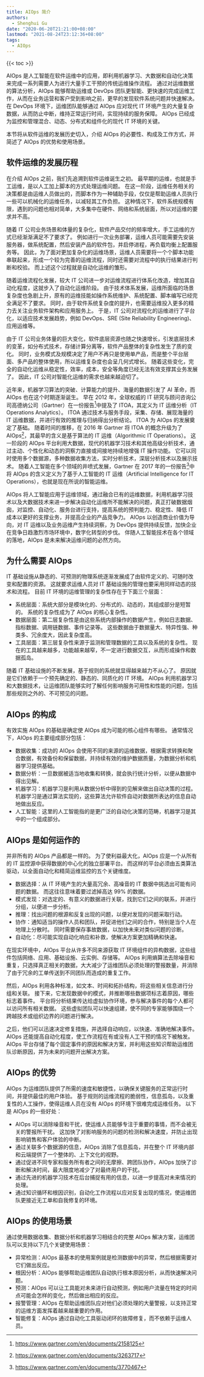 ```yaml
---
title: AIOps 简介
authors:
  - Shenghui Gu
date: "2020-06-20T21:21:00+08:00"
lastmod: "2021-08-24T23:12:36+08:00"
tags:
  - AIOps
---
```


{{< toc >}}

AIOps 是人工智能在软件运维中的应用，即利用机器学习、大数据和自动化决策来完成一系列需要人为进行大量手工干预的传统运维操作流程。
通过对运维数据的算法分析，AIOps 能够帮助运维或 DevOps 团队更智能、更快速的完成运维工作，从而在业务运营和客户受到影响之前，更早的发现软件系统问题并快速解决。
在 DevOps 环境下，运维团队能够通过 AIOps 应对现代 IT 环境产生的大量复杂数据，从而防止中断，维持正常运行时间，实现持续的服务保障。
AIOps 已经成为监控和管理混合、动态、分布式和组件化的现代 IT 环境的关键。

本节将从软件运维的发展历史切入，介绍 AIOps 的必要性、构成及工作方式，并简述了 AIOps 的优势和使用场景。

<!-- more -->

## 软件运维的发展历程

在介绍 AIOps 之前，我们先追溯到软件运维诞生之初。
最早期的运维，也就是手工运维，是以人工加上脚本的方式处理运维问题。
在这一阶段，运维任务相关的决策都是由运维人员做出的，而脚本作为一种辅助手段，仅仅是帮助运维人员执行一些可以机械化的运维任务，以减轻其工作负担。
这种情况下，软件系统规模有限，遇到的问题也相对简单，大多集中在硬件、网络和系统层面，所以对运维的要求并不高。

随着 IT 公司业务场景和体量的复杂化，软件产品交付的频率增大，手工运维的方式已经渐渐满足不了要求了。
例如进行一次业务部署，运维人员可能需要先安装服务器，做系统配置，然后安装产品的软件包，并启停进程，再负载均衡上配置服务等。
因此，为了面对更加复杂化的运维场景，运维人员需要将一个个脚本功能串联起来，形成一个较为完善的运维流程，同时还需要对流程中的执行结果进行判断和校验。
而上述这个过程就是自动化运维的雏形。

随着运维流程化发展，较大 IT 公司进一步对运维流程进行体系化改造，增加其自动化程度，这就步入了自动化运维阶段。
由于技术体系发展，运维所面临的场景复杂度也急剧上升，原有的运维技能如操作系统维护、系统配置、脚本编写已经完全满足不了要求。
同时，由于软件系统复杂度的提升，也需要运维投入更多的精力去关注业务软件架构和应用服务上。
于是，IT 公司对流程化的运维进行了平台化，以适应技术发展趋势，例如 DevOps、SRE (Site Reliability Engineering)、应用运维等。

由于 IT 公司业务体量的巨大变化，软件底层资源也随之快速增长，引发底层技术的变革，如分布式技术，存储计算分离等，软件产品整体的复杂性发生了质的变化。
同时，业务模式及规模决定了用户不再只是使用单产品，而是整个平台层面、多产品的整体使用，所以运维复杂度也会呈几何式增长。
随着这些变化，完全的自动化运维从稳定性，效率，成本，安全等角度已经无法有效支撑其业务发展了。
因此，IT 公司对智能化运维的需求也越来越迫切了。

近年来，机器学习算法的突破、计算能力的提升、海量的数据引发了 AI 革命，而 AIOps 也在这个时期逐渐诞生。
早在 2012 年，全球权威的 IT 研究与顾问咨询公司高德纳公司（Gartner）在一份报告[^1]中提及了 ITOA，其定义为 IT 运维分析（IT Operations Analytics）。
ITOA 通过技术与服务手段，采集、存储、展现海量的 IT 运维数据，并进行有效的推理与归纳得出分析结论。
ITOA 为 AIOps 的发展奠定了基础。
随着时间的推移，在 2016 年 Gartner 将 ITOA 的概念升级为了 AIOps[^2]，其最早的含义是基于算法的 IT 运维（Algorithmic IT Operations）。
这一阶段的 AIOps 平台利用大数据，现代的机器学习技术和其他高级分析技术，通过主动、个性化和动态的洞察力直接或间接地持续地增强 IT 操作功能。
它可以同时使用多个数据源，多种数据收集方法，实时分析技术，深层分析技术以及展示技术。
随着人工智能在多个领域的井喷式发展，Gartner 在 2017 年的一份报告[^3]中将 AIOps 的含义定义为了基于人工智能的 IT 运维（Artificial Intelligence for IT Operations），也就是现在所说的智能运维。

AIOps 将人工智能应用于运维领域，通过融合已有的运维数据，利用机器学习技术以及大数据技术来进一步解决自动化运维所不能解决的问题，真正打破数据烟囱，对监控、自动化、服务台进行支持，提高系统的预判能力、稳定性、降低 IT 成本以更好的支撑业务，并提高企业的产品竞争力。
AIOps 以创造商业价值为导向，对 IT 运维以及业务运维产生持续洞察，为 DevOps 提供持续反馈，加快企业在竞争日趋激烈市场环境中，数字化转型的步伐。
伴随人工智能技术在各个领域的落地，AIOps 是未来解决运维问题的必然方向。

## 为什么需要 AIOps

IT 基础设施从静态的、可预测的物理系统逐渐发展成了由软件定义的、可随时改变和配置的资源。
这就要求运维人员对 IT 基础设施的管理也要采用同样动态的技术和流程。
目前 IT 环境的运维管理的复杂性存在于下面三个层面：

- 系统层面：系统大部分是模块化的、分布式的、动态的，其组成部分是短暂的。
  系统的复杂性成为了 AIOps 的核心复杂性。
- 数据层面：第二层复杂性是由这些系统内部操作的数据产生，例如日志数据、指标数据、调用链数据、事件记录等。
  这些数据由于数据量大、特异性强、种类多、冗余度大，因此复杂度高。
- 工具层面：第三层复杂性来源于监测和管理数据的工具以及系统的复杂性。
  现在的工具越来越多，功能越来越窄，不一定进行数据交互，从而形成操作和数据孤岛。

随着 IT 基础设施的不断发展，基于规则的系统就显得越来越力不从心了。
原因就是它们依赖于一个预先确定的、静态的、同质化的 IT 环境。
AIOps 利用机器学习和大数据技术，让运维团队能够实时了解任何影响服务可用性和性能的问题，包括那些规则之外的、不可预见的问题。

## AIOps 的构成

有效实施 AIOps 的基础是确定使 AIOps 成为可能的核心组件有哪些。
通常情况下，AIOps 的主要组成部分包括：

- 数据收集：成功的 AIOps 会使用不同的来源的运维数据，根据需求转换和聚合数据，有效备份和保留数据，并持续有效的维护数据质量，为数据分析和机器学习提供基础。
- 数据分析：一旦数据被适当地收集和转换，就会执行统计分析，以便从数据中得出见解。
- 机器学习：机器学习是利用从数据分析中得到的见解来做出自动决策的过程。
  机器学习是通过算法实现的，这些算法允许软件自动对数据所表达的信息自动地做出反应。
- 人工智能：这里的人工智能指的是更广泛的自动化决策的范畴，机器学习是其中的一个组成部分。

## AIOps 是如何运作的

并非所有的 AIOps 产品都是一样的。
为了使利益最大化，AIOps 应是一个从所有的 IT 监控源中获得数据的中心化的独立部署平台。
而这样的平台必须由五类算法驱动，以全面自动化和精简运维监控的五个关键维度。

- 数据选择：从 IT 环境产生的大量高冗余、高噪音的 IT 数据中挑选出可能有问题的数据。
  而这往往意味着要过滤掉高达 99% 的数据。
- 模式发现：对选定的、有意义的数据进行关联，找到它们之间的联系，并进行分组，以便进一步分析。
- 推理：找出问题的根源和反复出现的问题，以便对发现的问题采取行动。
- 协作：通知适当的操作人员和团队，并促进他们之间的合作，特别是当个人在地理上分散时。
  同时需要保存事故数据，以加快未来对类似问题的诊断。
- 自动化：尽可能实现自动化响应和补救，使解决方案更加精确和快速。

在现实环境中，AIOps 平台从许多不同来源获取 IT 环境组件的异构数据，这些组件包括网络、应用、基础设施、云实例、存储等。
AIOps 利用熵算法去除噪音和重复，只选择真正相关的数据，大大减少了运维团队必须处理的警报数量，并消除了由于冗余的工单传送到不同团队而造成的重复工作。

然后，AIOps 利用各种标准，如文本、时间和拓扑结构，将这些相关信息进行分组和关联。
接下来，它发现数据中的模式，并推断哪些数据项标志着原因，哪些标志着事件。
平台将分析结果传达给虚拟协作环境，参与解决事件的每个人都可以访问所有相关数据。
这些虚拟团队可以快速组建，使不同的专家能够围绕一个跨越技术或组织边界的问题进行解决。

之后，他们可以迅速决定修复措施，并选择自动响应，以快速、准确地解决事件。
AIOps 还能提高自动化程度，使工作流程在有或没有人工干预的情况下被触发。
AIOps 平台存储了每个固定事件的原因和解决方案，并利用这些知识帮助运维团队诊断原因，并为未来的问题开出解决方案。

## AIOps 的优势

AIOps 为运维团队提供了所需的速度和敏捷性，以确保关键服务的正常运行时间，并提供最佳的用户体验。
基于规则的运维流程的脆弱性，信息孤岛，以及重复性的人工操作，使得运维人员在没有 AIOps 的环境下很难完成运维任务。
以下是 AIOps 的一些好处：

- AIOps 可以消除噪音和干扰，使运维人员能够专注于重要的事情，而不会被无关的警报所干扰。
  这加快了对影响服务的问题的检测和解决速度，并防止出现影响销售和客户体验的中断。
- 通过关联多个数据源的信息，AIOps 消除了信息孤岛，并在整个 IT 环境内部和云端提供了一个整体的、上下文化的视野。
- 通过促进不同专家和服务所有者之间的无摩擦、跨团队协作，AIOps 加快了诊断和解决时间，最大限度地减少了对最终用户的干扰。
- 通过先进的机器学习技术在后台捕捉有用的信息，以进一步提高对未来情况的处理。
- 通过知识循环和根因识别，自动化工作流程以应对反复出现的情况，使运维团队更接近无工单和自我修复的环境。

## AIOps 的使用场景

通过使用数据收集、数据分析和机器学习相结合的完整 AIOps 解决方案，运维团队可以支持以下几个关键使用场景：

- 异常检测：AIOps 最基本的使用案例就是检测数据中的异常，然后根据需要对它们做出反应。
- 根因分析：AIOps 能够帮助运维团队自动执行根本原因分析，从而快速解决问题。
- 预测：AIOps 可以让工具能对未来进行自动预测，例如用户流量在特定的时间点可能会怎样的变化，然后做出相应的反应。
- 报警管理：AIOps 在帮助运维团队应对他们必须处理的大量警报，以支持正常的运维方面发挥着越来越重要的作用。
- 智能修复：AIOps 通过自动化工具驱动闭环的故障修复，而不依赖于运维人员。

[^1]: <https://www.gartner.com/en/documents/2158125>
[^2]: <https://www.gartner.com/en/documents/3263717>
[^3]: <https://www.gartner.com/en/documents/3770467>
